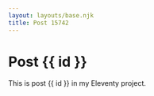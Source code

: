 ```yaml
---
layout: layouts/base.njk
title: Post 15742
---
```


# Post {{ id }}

This is post {{ id }} in my Eleventy project.
